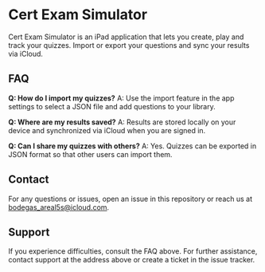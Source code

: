 # Cert Exam Simulator

Cert Exam Simulator is an iPad application that lets you create, play and track your quizzes. Import or export your questions and sync your results via iCloud.

## FAQ

**Q: How do I import my quizzes?**
A: Use the import feature in the app settings to select a JSON file and add questions to your library.

**Q: Where are my results saved?**
A: Results are stored locally on your device and synchronized via iCloud when you are signed in.

**Q: Can I share my quizzes with others?**
A: Yes. Quizzes can be exported in JSON format so that other users can import them.

## Contact

For any questions or issues, open an issue in this repository or reach us at [bodegas_areal5s@icloud.com](mailto:bodegas_areal5s@icloud.com).

## Support

If you experience difficulties, consult the FAQ above. For further assistance, contact support at the address above or create a ticket in the issue tracker.
